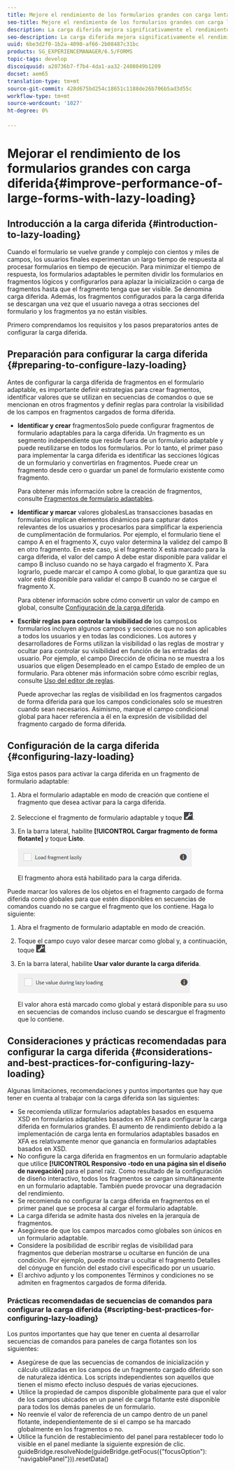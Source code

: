 ```yaml
---
title: Mejore el rendimiento de los formularios grandes con carga lenta
seo-title: Mejore el rendimiento de los formularios grandes con carga lenta
description: La carga diferida mejora significativamente el rendimiento de los formularios adaptables grandes y complejos al aplazar la inicialización y la carga de los fragmentos de formulario hasta que estén visibles.
seo-description: La carga diferida mejora significativamente el rendimiento de los formularios adaptables grandes y complejos al aplazar la inicialización y la carga de los fragmentos de formulario hasta que estén visibles.
uuid: 6be3d2f0-1b2a-4090-af66-2b08487c31bc
products: SG_EXPERIENCEMANAGER/6.5/FORMS
topic-tags: develop
discoiquuid: a20736b7-f7b4-4da1-aa32-2408049b1209
docset: aem65
translation-type: tm+mt
source-git-commit: 428d675bd254c18651c1188de26b706b5ad3d55c
workflow-type: tm+mt
source-wordcount: '1027'
ht-degree: 0%

---
```



# Mejorar el rendimiento de los formularios grandes con carga diferida{#improve-performance-of-large-forms-with-lazy-loading}

## Introducción a la carga diferida {#introduction-to-lazy-loading}

Cuando el formulario se vuelve grande y complejo con cientos y miles de campos, los usuarios finales experimentan un largo tiempo de respuesta al procesar formularios en tiempo de ejecución. Para minimizar el tiempo de respuesta, los formularios adaptables le permiten dividir los formularios en fragmentos lógicos y configurarlos para aplazar la inicialización o carga de fragmentos hasta que el fragmento tenga que ser visible. Se denomina carga diferida. Además, los fragmentos configurados para la carga diferida se descargan una vez que el usuario navega a otras secciones del formulario y los fragmentos ya no están visibles.

Primero comprendamos los requisitos y los pasos preparatorios antes de configurar la carga diferida.

## Preparación para configurar la carga diferida {#preparing-to-configure-lazy-loading}

Antes de configurar la carga diferida de fragmentos en el formulario adaptable, es importante definir estrategias para crear fragmentos, identificar valores que se utilizan en secuencias de comandos o que se mencionan en otros fragmentos y definir reglas para controlar la visibilidad de los campos en fragmentos cargados de forma diferida.

* **Identificar y crear**
fragmentosSolo puede configurar fragmentos de formulario adaptables para la carga diferida. Un fragmento es un segmento independiente que reside fuera de un formulario adaptable y puede reutilizarse en todos los formularios. Por lo tanto, el primer paso para implementar la carga diferida es identificar las secciones lógicas de un formulario y convertirlas en fragmentos. Puede crear un fragmento desde cero o guardar un panel de formulario existente como fragmento.

   Para obtener más información sobre la creación de fragmentos, consulte [Fragmentos de formulario adaptables](../../forms/using/adaptive-form-fragments.md).

* **Identificar y marcar**
valores globalesLas transacciones basadas en formularios implican elementos dinámicos para capturar datos relevantes de los usuarios y procesarlos para simplificar la experiencia de cumplimentación de formularios. Por ejemplo, el formulario tiene el campo A en el fragmento X, cuyo valor determina la validez del campo B en otro fragmento. En este caso, si el fragmento X está marcado para la carga diferida, el valor del campo A debe estar disponible para validar el campo B incluso cuando no se haya cargado el fragmento X. Para lograrlo, puede marcar el campo A como global, lo que garantiza que su valor esté disponible para validar el campo B cuando no se cargue el fragmento X.

   Para obtener información sobre cómo convertir un valor de campo en global, consulte [Configuración de la carga diferida](../../forms/using/lazy-loading-adaptive-forms.md#p-configuring-lazy-loading-p).

* **Escribir reglas para controlar la visibilidad de**
los camposLos formularios incluyen algunos campos y secciones que no son aplicables a todos los usuarios y en todas las condiciones. Los autores y desarrolladores de Forms utilizan la visibilidad o las reglas de mostrar y ocultar para controlar su visibilidad en función de las entradas del usuario. Por ejemplo, el campo Dirección de oficina no se muestra a los usuarios que eligen Desempleado en el campo Estado de empleo de un formulario. Para obtener más información sobre cómo escribir reglas, consulte [Uso del editor de reglas](../../forms/using/rule-editor.md).

   Puede aprovechar las reglas de visibilidad en los fragmentos cargados de forma diferida para que los campos condicionales solo se muestren cuando sean necesarios. Asimismo, marque el campo condicional global para hacer referencia a él en la expresión de visibilidad del fragmento cargado de forma diferida.

## Configuración de la carga diferida {#configuring-lazy-loading}

Siga estos pasos para activar la carga diferida en un fragmento de formulario adaptable:

1. Abra el formulario adaptable en modo de creación que contiene el fragmento que desea activar para la carga diferida.
1. Seleccione el fragmento de formulario adaptable y toque ![cmppr](assets/cmppr.png).
1. En la barra lateral, habilite **[!UICONTROL Cargar fragmento de forma flotante]** y toque **Listo**.

   ![Habilitar la carga diferida para el fragmento de formulario adaptable](assets/lazy-loading-fragment.png)

   El fragmento ahora está habilitado para la carga diferida.

Puede marcar los valores de los objetos en el fragmento cargado de forma diferida como globales para que estén disponibles en secuencias de comandos cuando no se cargue el fragmento que los contiene. Haga lo siguiente:

1. Abra el fragmento de formulario adaptable en modo de creación.
1. Toque el campo cuyo valor desee marcar como global y, a continuación, toque ![cmppr](assets/cmppr.png).
1. En la barra lateral, habilite **Usar valor durante la carga diferida**.

   ![Campo de carga diferido en la barra lateral](assets/enable-lazy-loading.png)

   El valor ahora está marcado como global y estará disponible para su uso en secuencias de comandos incluso cuando se descargue el fragmento que lo contiene.

## Consideraciones y prácticas recomendadas para configurar la carga diferida {#considerations-and-best-practices-for-configuring-lazy-loading}

Algunas limitaciones, recomendaciones y puntos importantes que hay que tener en cuenta al trabajar con la carga diferida son las siguientes:

* Se recomienda utilizar formularios adaptables basados en esquema XSD en formularios adaptables basados en XFA para configurar la carga diferida en formularios grandes. El aumento de rendimiento debido a la implementación de carga lenta en formularios adaptables basados en XFA es relativamente menor que ganancia en formularios adaptables basados en XSD.
* No configure la carga diferida en fragmentos en un formulario adaptable que utilice **[!UICONTROL Responsivo -todo en una página sin el diseño de navegación]** para el panel raíz. Como resultado de la configuración de diseño interactivo, todos los fragmentos se cargan simultáneamente en un formulario adaptable. También puede provocar una degradación del rendimiento.
* Se recomienda no configurar la carga diferida en fragmentos en el primer panel que se procesa al cargar el formulario adaptable.
* La carga diferida se admite hasta dos niveles en la jerarquía de fragmentos.
* Asegúrese de que los campos marcados como globales son únicos en un formulario adaptable.
* Considere la posibilidad de escribir reglas de visibilidad para fragmentos que deberían mostrarse u ocultarse en función de una condición. Por ejemplo, puede mostrar u ocultar el fragmento Detalles del cónyuge en función del estado civil especificado por un usuario.
* El archivo adjunto y los componentes Términos y condiciones no se admiten en fragmentos cargados de forma diferida.

### Prácticas recomendadas de secuencias de comandos para configurar la carga diferida {#scripting-best-practices-for-configuring-lazy-loading}

Los puntos importantes que hay que tener en cuenta al desarrollar secuencias de comandos para paneles de carga flotantes son los siguientes:

* Asegúrese de que las secuencias de comandos de inicialización y cálculo utilizadas en los campos de un fragmento cargado diferido son de naturaleza idéntica. Los scripts independientes son aquellos que tienen el mismo efecto incluso después de varias ejecuciones.
* Utilice la propiedad de campos disponible globalmente para que el valor de los campos ubicados en un panel de carga flotante esté disponible para todos los demás paneles de un formulario.
* No reenvíe el valor de referencia de un campo dentro de un panel flotante, independientemente de si el campo se ha marcado globalmente en los fragmentos o no.
* Utilice la función de restablecimiento del panel para restablecer todo lo visible en el panel mediante la siguiente expresión de clic.\
   guideBridge.resolveNode(guideBridge.getFocus({&quot;focusOption&quot;): &quot;navigablePanel&quot;})).resetData()

